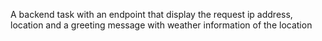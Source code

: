 A backend task with an endpoint that display the request ip address, location and a greeting message with weather information of the location
